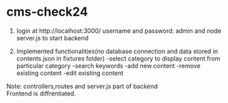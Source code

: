 # cms-check24
1. login  at http://localhost:3000/
        username and password: admin 
        and node server.js to start backend

2. Implemented functionalities(no database connection and data stored in contents.json in fixtures folder)
   -select category to display content from particular category
   -search keywords
   -add new content
   -remove existing content
   -edit existing content

Note: controllers,routes and server.js part of backend  
Frontend is diffrentiated.      

